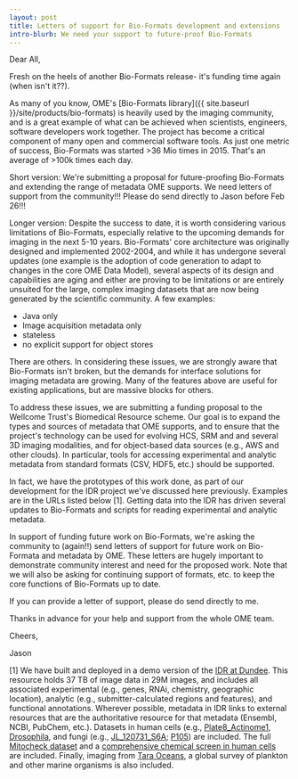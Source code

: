 ```yaml
---
layout: post
title: Letters of support for Bio-Formats development and extensions
intro-blurb: We need your support to future-proof Bio-Formats
---
```

Dear All,

Fresh on the heels of another Bio-Formats release- it's funding time again (when isn't it??).

As many of you know, OME's [Bio-Formats library]({{ site.baseurl }}/site/products/bio-formats) is heavily used by the imaging community, and is a great example of what can be achieved when scientists, engineers, software developers work together. The project has become a critical component of many open and commercial software tools. As just one metric of success, Bio-Formats was started >36 Mio times in 2015. That's an average of >100k times each day.

Short version: We're submitting a proposal for future-proofing Bio-Formats and extending the range of metadata OME supports. We need letters of support from the community!!! Please do send directly to Jason before Feb 26!!!

Longer version: Despite the success to date, it is worth considering various limitations of Bio-Formats, especially relative to the upcoming demands for imaging in the next 5-10 years. Bio-Formats' core architecture was originally designed and implemented 2002-2004, and while it has undergone several updates (one example is the adoption of code generation to adapt to changes in the core OME Data Model), several aspects of its design and capabilities are aging and either are proving to be limitations or are entirely unsuited for the large, complex imaging datasets that are now being generated by the scientific community. A few examples:

- Java only
- Image acquisition metadata only
- stateless
- no explicit support for object stores

There are others. In considering these issues, we are strongly aware that Bio-Formats isn't broken, but the demands for interface solutions for imaging metadata are growing. Many of the features above are useful for existing applications, but are massive blocks for others.

To address these issues, we are submitting a funding proposal to the Wellcome Trust's Biomedical Resource scheme.  Our goal is to expand the types and sources of metadata that OME supports, and to ensure that the project's technology can be used for evolving HCS, SRM and and several 3D imaging modalities, and for object-based data sources (e.g., AWS and other clouds). In particular, tools for accessing experimental and analytic metadata from standard formats (CSV, HDF5, etc.) should be supported.

In fact, we have the prototypes of this work done, as part of our development for the IDR project we've discussed here previously. Examples are in the URLs listed below [1]. Getting data into the IDR  has driven several updates to  Bio-Formats and scripts for reading experimental and analytic metadata.

In support of funding future work on Bio-Formats, we're asking the community to (again!!) send letters of support for future work on Bio-Formata and metadata by OME. These letters are hugely important to demonstrate community interest and need for the proposed work. Note that we will also be asking for continuing support of formats, etc. to keep the core functions of Bio-Formats up to date.

If you can provide a letter of support, please do send directly to me.

Thanks in advance for your help and support from the whole OME team.

Cheers,

Jason

[1] We have built and deployed in a demo version of the [IDR at Dundee](https://idr-demo.openmicroscopy.org/). This resource holds 37 TB of image data in 29M images, and includes all associated experimental (e.g., genes, RNAi, chemistry, geographic location), analytic (e.g., submitter-calculated regions and features), and functional annotations. Wherever possible, metadata in IDR links to external resources that are the authoritative resource for that metadata (Ensembl, NCBI, PubChem, etc.). Datasets in human cells (e.g., [Plate8_Actinome1](http://goo.gl/1zoIIk), [Drosophila](http://goo.gl/jPfM3j), and fungi (e.g., [JL_120731_S6A](http://goo.gl/yFPQCw); [P105](http://goo.gl/n3ix5v)) are included. The full [Mitocheck dataset](http://goo.gl/2FfBwd) and a [comprehensive chemical screen in human cells](http://goo.gl/BlFjQS) are included. Finally, imaging from [Tara Oceans](http://goo.gl/2UWWnj), a global survey of plankton and other marine organisms is also included.
